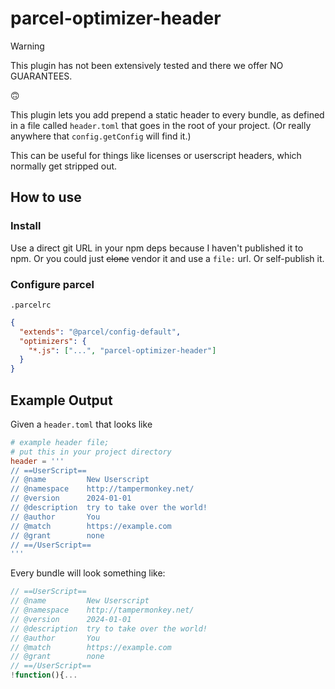 # parcel-optimizer-header

> [!WARNING]
> This plugin has not been extensively tested and there we offer NO GUARANTEES.
> 
> 🙃


This plugin lets you add prepend a static header to every bundle,
as defined in a file called `header.toml` that goes in the root of your project. (Or really anywhere that `config.getConfig` will find it.)


This can be useful for things like licenses or userscript headers,
which normally get stripped out.


## How to use

### Install

Use a direct git URL in your npm deps because I haven't published it to npm. Or you could just ~~clone~~ vendor it and use a `file:` url. Or self-publish it.


### Configure parcel


`.parcelrc`
```json
{
  "extends": "@parcel/config-default",
  "optimizers": {
    "*.js": ["...", "parcel-optimizer-header"]
  }
}
```


## Example Output

Given a `header.toml` that looks like

```toml
# example header file;
# put this in your project directory
header = '''
// ==UserScript==
// @name         New Userscript
// @namespace    http://tampermonkey.net/
// @version      2024-01-01
// @description  try to take over the world!
// @author       You
// @match        https://example.com
// @grant        none
// ==/UserScript==
'''
```

Every bundle will look something like:
```js
// ==UserScript==
// @name         New Userscript
// @namespace    http://tampermonkey.net/
// @version      2024-01-01
// @description  try to take over the world!
// @author       You
// @match        https://example.com
// @grant        none
// ==/UserScript==
!function(){...
```
